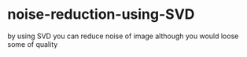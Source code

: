 # noise-reduction-using-SVD
by using SVD you can reduce noise of image although you would loose some of quality 
